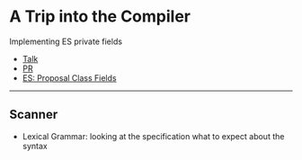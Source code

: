# A Trip into the Compiler

Implementing ES private fields

- [Talk](https://www.youtube.com/watch?v=oNtz0fx_z_A&t=1s&ab_channel=SitePen)
- [PR](https://github.com/microsoft/TypeScript/pull/30829)
- [ES: Proposal Class Fields](https://github.com/tc39/proposal-class-fields#private-fields)

---

## Scanner

- Lexical Grammar: looking at the specification what to expect about the syntax
